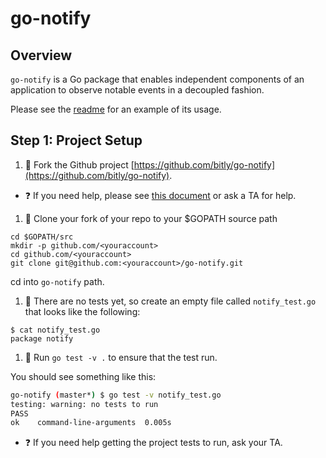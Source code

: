 # go-notify

## Overview

`go-notify` is a Go package that enables independent components of an application to observe notable events in a decoupled fashion.

Please see the [readme](https://github.com/bitly/go-notify) for an example of its usage.

## Step 1: Project Setup

1. :star2: Fork the Github project [https://github.com/bitly/go-notify](https://github.com/bitly/go-notify).

  * :question: If you need help, please see [this document](https://help.github.com/articles/fork-a-repo/) or ask a TA for help.

1. :star2: Clone your fork of your repo to your $GOPATH source path 

```
cd $GOPATH/src 
mkdir -p github.com/<youraccount>
cd github.com/<youraccount>
git clone git@github.com:<youraccount>/go-notify.git
```
cd into `go-notify` path.

1. :star2: There are no tests yet, so create an empty file called `notify_test.go` that looks like the following:

```
$ cat notify_test.go
package notify
```

1. :star2: Run `go test -v .` to ensure that the test run.

You should see something like this:

```bash
go-notify (master*) $ go test -v notify_test.go
testing: warning: no tests to run
PASS
ok    command-line-arguments  0.005s
```

  * :question: If you need help getting the project tests to run, ask your TA.

